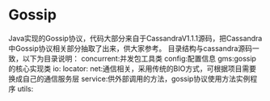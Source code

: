 Gossip
======

Java实现的Gossip协议，代码大部分来自于CassandraV1.1.1源码，把Cassandra中Gossip协议相关部分抽取了出来，供大家参考。
目录结构与cassandra源码一致，以下为目录说明：
concurrent:并发包工具类
config:配置信息
gms:gossip的核心实现类
io:
locator:
net:通信相关，采用传统的BIO方式，可根据项目需要换成自己的通信服务层
service:供外部调用的方法，gossip协议使用方法实例程序
utils:





